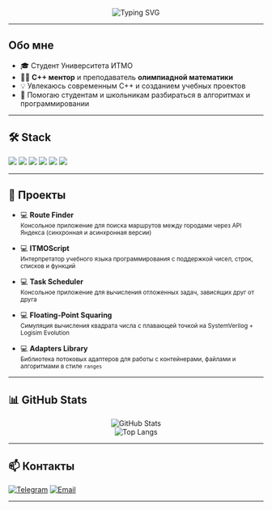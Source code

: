 
<p align="center">
  <img src="https://readme-typing-svg.demolab.com?font=Fira+Code&pause=1000&center=true&width=435&lines=Привет!+Я+Александр+%F0%9F%91%8B;C%2B%2B+ментор+%7C+ITMO+student+%7C+Math+teacher" alt="Typing SVG" />
</p>

---

## Обо мне

- 🎓 Студент Университета ИТМО
- 🧑‍🏫 **C++ ментор** и преподаватель **олимпиадной математики**
- 💡 Увлекаюсь современным C++ и созданием учебных проектов
- 🤝 Помогаю студентам и школьникам разбираться в алгоритмах и программировании

---

## 🛠️ Stack

<p align="left">
  <img src="https://img.shields.io/badge/C++-00599C?style=flat&logo=c%2B%2B&logoColor=white"/>
  <img src="https://img.shields.io/badge/C%23-239120?style=flat&logo=c-sharp&logoColor=white"/>
  <img src="https://img.shields.io/badge/Python-3776AB?style=flat&logo=python&logoColor=white"/>
  <img src="https://img.shields.io/badge/PostgreSQL-316192?style=flat&logo=postgresql&logoColor=white"/>
  <img src="https://img.shields.io/badge/SystemVerilog-FFB500?style=flat"/>
  <img src="https://img.shields.io/badge/Logisim%20Evolution-008000?style=flat"/>
</p>

---

## 🌟 Проекты

- 💻 **Route Finder**  
  <sub>Консольное приложение для поиска маршрутов между городами через API Яндекса (синхронная и асинхронная версии)</sub>

- 💻 **ITMOScript**  
  <sub>Интерпретатор учебного языка программирования с поддержкой чисел, строк, списков и функций</sub>

- 💻 **Task Scheduler**  
  <sub>Консольное приложение для вычисления отложенных задач, зависящих друг от друга</sub>

- 💻 **Floating-Point Squaring**  
  <sub>Симуляция вычисления квадрата числа с плавающей точкой на SystemVerilog + Logisim Evolution</sub>

- 💻 **Adapters Library**  
  <sub>Библиотека потоковых адаптеров для работы с контейнерами, файлами и алгоритмами в стиле <code>ranges</code></sub>

---

## 📊 GitHub Stats

<p align="center">
  <img src="https://github-readme-stats.vercel.app/api?username=Sanderr30&show_icons=true&theme=tokyonight" alt="GitHub Stats" />
  <br>
  <img src="https://github-readme-stats.vercel.app/api/top-langs/?username=Sanderr30&layout=compact&theme=tokyonight" alt="Top Langs" />
</p>

---

## 📫 Контакты

[![Telegram](https://img.shields.io/badge/Telegram-26A5E4?style=flat&logo=telegram&logoColor=white)](https://t.me/a11nd3r)
[![Email](https://img.shields.io/badge/Email-eg0rof@yandex.ru-blue?style=flat&logo=gmail&logoColor=white)](mailto:eg0rof@yandex.ru)

---
